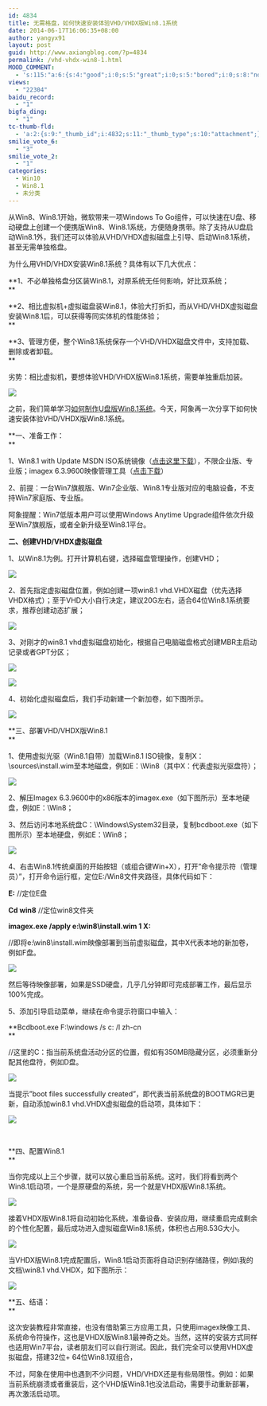 ```yaml
---
id: 4834
title: 无需格盘，如何快速安装体验VHD/VHDX版Win8.1系统
date: 2014-06-17T16:06:35+08:00
author: yangyx91
layout: post
guid: http://www.axiangblog.com/?p=4834
permalink: /vhd-vhdx-win8-1.html
MOOD_COMMENT:
  - 's:115:"a:6:{s:4:"good";i:0;s:5:"great";i:0;s:5:"bored";i:0;s:8:"nonsense";i:0;s:13:"notunderstand";i:0;s:7:"passing";i:0;}";'
views:
  - "22304"
baidu_record:
  - "1"
bigfa_ding:
  - "1"
tc-thumb-fld:
  - 'a:2:{s:9:"_thumb_id";i:4832;s:11:"_thumb_type";s:10:"attachment";}'
smilie_vote_6:
  - "3"
smilie_vote_2:
  - "1"
categories:
  - Win10
  - Win8.1
  - 未分类
---
```

从Win8、Win8.1开始，微软带来一项Windows To Go组件，可以快速在U盘、移动硬盘上创建一个便携版Win8、Win8.1系统，方便随身携带。除了支持从U盘启动Win8.1外，我们还可以体验从VHD/VHDX虚拟磁盘上引导、启动Win8.1系统，甚至无需单独格盘。 

为什么用VHD/VHDX安装Win8.1系统？具体有以下几大优点： 

**1、不必单独格盘分区装Win8.1，对原系统无任何影响，好比双系统；  
** 

**2、相比虚拟机+虚拟磁盘装Win8.1，体验大打折扣，而从VHD/VHDX虚拟磁盘安装Win8.1后，可以获得等同实体机的性能体验；  
** 

**3、管理方便，整个Win8.1系统保存一个VHD/VHDX磁盘文件中，支持加载、删除或者卸载。  
** 

劣势：相比虚拟机，要想体验VHD/VHDX版Win8.1系统，需要单独重启加装。 

![](http://www.axiangblog.com/wp-content/uploads/2014/06/061714_1607_VH1.jpg) 

之前，我们简单学习<a href="http://www.axiangblog.com/windows-to-go-win8-1.html" target="_blank" rel="nofollow" >如何制作U盘版Win8.1系统</a>。今天，阿象再一次分享下如何快速安装体验VHD/VHDX版Win8.1系统。 

**一、准备工作：  
** 

1、Win8.1 with Update MSDN ISO系统镜像（<a href="http://www.axiangblog.com/win8-1-resource-summary.html" target="_blank" rel="nofollow" >点击这里下载</a>），不限企业版、专业版；imagex 6.3.9600映像管理工具（<a href="http://pan.baidu.com/s/1mgwUJyw" target="_blank" rel="nofollow" >点击下载</a>） 

2、前提：一台Win7旗舰版、Win7企业版、Win8.1专业版对应的电脑设备，不支持Win7家庭版、专业版。 

阿象提醒：Win7低版本用户可以使用Windows Anytime Upgrade组件依次升级至Win7旗舰版，或者全新升级至Win8.1平台。 

**二、创建VHD/VHDX虚拟磁盘** 

1、以Win8.1为例。打开计算机右键，选择磁盘管理操作，创建VHD； 

![](http://www.axiangblog.com/wp-content/uploads/2014/06/061714_1607_VH2.jpg) 

2、首先指定虚拟磁盘位置，例如创建一项win8.1 vhd.VHDX磁盘（优先选择VHDX格式）；至于VHD大小自行决定，建议20G左右，适合64位Win8.1系统要求，推荐创建动态扩展； 

![](http://www.axiangblog.com/wp-content/uploads/2014/06/061714_1607_VH3.jpg) 

3、对刚才的win8.1 vhd虚拟磁盘初始化，根据自己电脑磁盘格式创建MBR主启动记录或者GPT分区； 

![](http://www.axiangblog.com/wp-content/uploads/2014/06/061714_1607_VH4.jpg) 

![](http://www.axiangblog.com/wp-content/uploads/2014/06/061714_1607_VH5.jpg) 

4、初始化虚拟磁盘后，我们手动新建一个新加卷，如下图所示。 

![](http://www.axiangblog.com/wp-content/uploads/2014/06/061714_1607_VH6.jpg) 

**三、部署VHD/VHDX版Win8.1  
** 

1、使用虚拟光驱（Win8.1自带）加载Win8.1 ISO镜像，复制X：\sources\install.wim至本地磁盘，例如E：\Win8（其中X：代表虚拟光驱盘符）； 

![](http://www.axiangblog.com/wp-content/uploads/2014/06/061714_1607_VH7.jpg) 

2、解压Imagex 6.3.9600中的x86版本的imagex.exe（如下图所示）至本地硬盘，例如E：\Win8； 

3、然后访问本地系统盘C：\Windows\System32目录，复制bcdboot.exe（如下图所示）至本地硬盘，例如E：\Win8； 

![](http://www.axiangblog.com/wp-content/uploads/2014/06/061714_1607_VH8.jpg) 

4、右击Win8.1传统桌面的开始按钮（或组合键Win+X），打开&#8221;命令提示符（管理员）&#8221;，打开命令运行框，定位E:/Win8文件夹路径，具体代码如下： 

**E:** //定位E盘 

**Cd win8** //定位win8文件夹 

**imagex.exe /apply e:\win8\install.wim 1 X:** 

//即将e:\win8\install.wim映像部署到当前虚拟磁盘，其中X代表本地的新加卷，例如F盘。 

![](http://www.axiangblog.com/wp-content/uploads/2014/06/061714_1607_VH9.jpg) 

然后等待映像部署，如果是SSD硬盘，几乎几分钟即可完成部署工作，最后显示100%完成。 

5、添加引导启动菜单，继续在命令提示符窗口中输入： 

**Bcdboot.exe F:\windows /s c: /l zh-cn  
** 

//这里的C：指当前系统盘活动分区的位置，假如有350MB隐藏分区，必须重新分配其他盘符，例如D盘。 

![](http://www.axiangblog.com/wp-content/uploads/2014/06/061714_1607_VH10.jpg) 

当提示&#8221;boot files successfully created&#8221;，即代表当前系统盘的BOOTMGR已更新，自动添加win8.1 vhd.VHDX虚拟磁盘的启动项，具体如下： 

![](http://www.axiangblog.com/wp-content/uploads/2014/06/061714_1607_VH11.jpg) 

 

**四、配置Win8.1  
** 

当你完成以上三个步骤，就可以放心重启当前系统。这时，我们将看到两个Win8.1启动项，一个是原硬盘的系统，另一个就是VHDX版Win8.1系统。 

![](http://www.axiangblog.com/wp-content/uploads/2014/06/061714_1607_VH12.jpg) 

接着VHDX版Win8.1将自动初始化系统，准备设备、安装应用，继续重启完成剩余的个性化配置，最后成功进入虚拟磁盘Win8.1系统，体积也占用8.53G大小。 

![](http://www.axiangblog.com/wp-content/uploads/2014/06/061714_1607_VH13.jpg) 

当VHDX版Win8.1完成配置后，Win8.1启动页面将自动识别存储路径，例如\我的文档\win8.1 vhd.VHDX，如下图所示： 

![](http://www.axiangblog.com/wp-content/uploads/2014/06/061714_1607_VH14.jpg) 

**五、结语：  
** 

这次安装教程非常直接，也没有借助第三方应用工具，只使用imagex映像工具、系统命令符操作，这也是VHDX版Win8.1最神奇之处。当然，这样的安装方式同样也适用Win7平台，读者朋友们可以自行测试。因此，我们完全可以使用VHDX虚拟磁盘，搭建32位+ 64位Win8.1双组合， 

不过，阿象在使用中也遇到不少问题，VHD/VHDX还是有些局限性。例如：如果当前系统崩溃或者重装后，这个VHD版Win8.1也没法启动，需要手动重新部署，再次激活启动项。